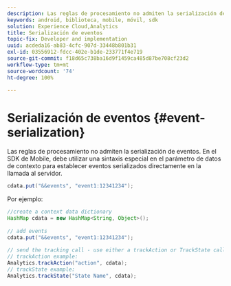 ```yaml
---
description: Las reglas de procesamiento no admiten la serialización de eventos. En el SDK de Mobile, debe utilizar una sintaxis especial en el parámetro de datos de contexto para establecer eventos serializados directamente en la llamada al servidor.
keywords: android, biblioteca, mobile, móvil, sdk
solution: Experience Cloud,Analytics
title: Serialización de eventos
topic-fix: Developer and implementation
uuid: acdeda16-ab83-4cfc-907d-33448b801b31
exl-id: 03556912-fdcc-402e-b1de-233771f4e719
source-git-commit: f18d65c738ba16d9f1459ca485d87be708cf23d2
workflow-type: tm+mt
source-wordcount: '74'
ht-degree: 100%

---
```


# Serialización de eventos {#event-serialization}

Las reglas de procesamiento no admiten la serialización de eventos. En el SDK de Mobile, debe utilizar una sintaxis especial en el parámetro de datos de contexto para establecer eventos serializados directamente en la llamada al servidor.

```java
cdata.put("&&events", "event1:12341234");
```

Por ejemplo:

```java
//create a context data dictionary 
HashMap cdata = new HashMap<String, Object>(); 
 
// add events 
cdata.put("&&events", "event1:12341234"); 
 
// send the tracking call - use either a trackAction or TrackState call. 
// trackAction example: 
Analytics.trackAction("action", cdata); 
// trackState example: 
Analytics.trackState("State Name", cdata);
```
